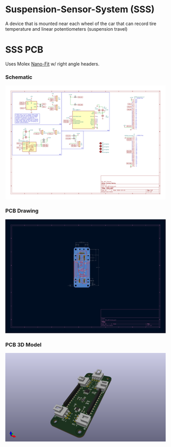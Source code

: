 # Suspension-Sensor-System (SSS)
A device that is mounted near each wheel of the car that can record tire temperature and linear potentiometers (suspension travel)

# SSS PCB
Uses Molex [Nano-Fit](https://www.molex.com/en-us/part-list/105313) w/ right angle headers.

### Schematic
![ESP32 Hat Schematic](Images/SSS_HAT_Schematic.png)
### PCB Drawing
![EPS32 Hat PCB Drawing](Images/SSS_HAT_PCB_Drawing.png)
### PCB 3D Model
![ESP32 HAT PCB 3D Model](Images/SSS_HAT_PCB.png)

